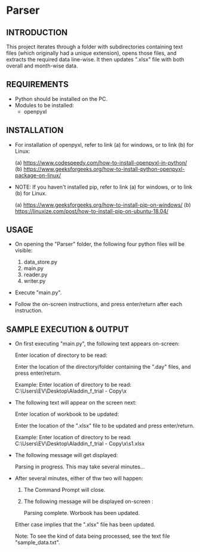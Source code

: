 # Parser

INTRODUCTION
------------
This project iterates through a folder with subdirectories containing text files (which originally had a unique extension), opens those files, and extracts the required data line-wise. It then updates ".xlsx" file with both overall and month-wise data.


REQUIREMENTS
------------

* Python should be installed on the PC.
* Modules to be installed:
	- openpyxl



INSTALLATION
------------

* For installation of openpyxl, refer to link (a) for windows, or to link (b) for Linux:

	(a) https://www.codespeedy.com/how-to-install-openpyxl-in-python/
	(b) https://www.geeksforgeeks.org/how-to-install-python-openpyxl-package-on-linux/

* NOTE: If you haven't installed pip, refer to link (a) for windows, or to link (b) for Linux.
	
	(a) https://www.geeksforgeeks.org/how-to-install-pip-on-windows/
	(b) https://linuxize.com/post/how-to-install-pip-on-ubuntu-18.04/



USAGE
-----

* On opening the "Parser" folder, the following four python files will be visible:
	1. data_store.py
	2. main.py
	3. reader.py
	4. writer.py

* Execute "main.py". 
* Follow the on-screen instructions, and press enter/return after each instruction.



SAMPLE EXECUTION & OUTPUT
-------------------------

* On first executing "main.py", the following text appears on-screen:

	
	Enter location of directory to be read: 


  Enter the location of the directory/folder containing the ".day" files, and press enter/return.

	Example:   Enter location of directory to be read: C:\Users\EV\Desktop\Aladdin_f_trial - Copy\x  

* The following text will appear on the screen next:


	Enter location of workbook to be updated: 


  Enter the location of the ".xlsx" file to be updated and press enter/return.

	Example:   Enter location of directory to be read: C:\Users\EV\Desktop\Aladdin_f_trial - Copy\x\s1.xlsx 

* The following message will get displayed:

	
	Parsing in progress. This may take several minutes...


* After several minutes, either of thw two will happen:

	1. The Command Prompt will close.
	2. The following message will be displayed on-screen :

		Parsing complete. Worbook has been updated.

  Either case implies that the ".xlsx" file has been updated.
  
  
  Note: To see the kind of data being processed, see the text file "sample_data.txt".
